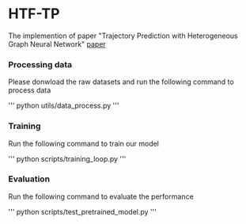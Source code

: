 # HTF-TP

The implemention of paper "Trajectory Prediction with Heterogeneous Graph Neural Network" [paper](https://github.com/Alue111/files/blob/main/Trajectory%20Prediction%20With%20Heterogeneous%20Graph%20Neural%20Network.pdf)


### Processing data
Please donwload the raw datasets and run the following command to process data

'''
python utils/data_process.py
'''

### Training
Run the following command to train our model

'''
python scripts/training_loop.py
'''

### Evaluation
Run the following command to evaluate the performance

'''
python scripts/test_pretrained_model.py
'''


